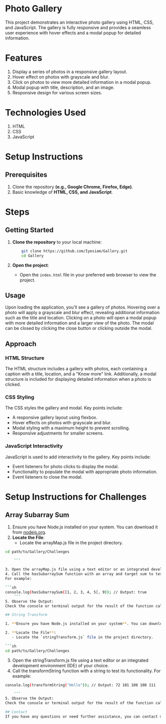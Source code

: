 # Photo Gallery

This project demonstrates an interactive photo gallery using HTML, CSS, and JavaScript. 
The gallery is fully responsive and provides a seamless user experience with hover effects and a modal popup for detailed information.
# Features
1. Display a series of photos in a responsive gallery layout.
2. Hover effect on photos with grayscale and blur.
3. Click on photos to view more detailed information in a modal popup.
4. Modal popup with title, description, and an image.
5. Responsive design for various screen sizes.

# Technologies Used
1. HTML
2. CSS
3. JavaScript

# Setup Instructions
## Prerequisites
1. Clone the repository **(e.g., Google Chrome, Firefox, Edge)**.
2. Basic knowledge of **HTML, CSS, and JavaScript**.

# Steps
## Getting Started
1. **Clone the repository** to your local machine:

    ```sh
        git clone https://github.com/Iyesiam/Gallery.git
        cd Gallery
    ```

2. **Open the project**:
    - Open the `index.html` file in your preferred web browser to view the project.

## Usage
Upon loading the application, you'll see a gallery of photos. Hovering over a photo will apply a grayscale and blur effect, revealing additional information such as the title and location. Clicking on a photo will open a modal popup with more detailed information and a larger view of the photo. The modal can be closed by clicking the close button or clicking outside the modal.

## Approach

### HTML Structure
The HTML structure includes a gallery with photos, each containing a caption with a title, location, and a "Know more" link. Additionally, a modal structure is included for displaying detailed information when a photo is clicked.

### CSS Styling
The CSS styles the gallery and modal. Key points include:
- A responsive gallery layout using flexbox.
- Hover effects on photos with grayscale and blur.
- Modal styling with a maximum height to prevent scrolling.
- Responsive adjustments for smaller screens.

### JavaScript Interactivity
JavaScript is used to add interactivity to the gallery. Key points include:
- Event listeners for photo clicks to display the modal.
- Functionality to populate the modal with appropriate photo information.
- Event listeners to close the modal.

# Setup Instructions for Challenges
## Array Subarray Sum
1. Ensure you have Node.js installed on your system. You can download it from [nodejs.org](nodejs.org).
2. **Locate the File**:
   - Locate the arrayMap.js file in the project directory.
  
   
```sh
cd path/to/Gallery/Challenges

    ```

3. Open the arrayMap.js file using a text editor or an integrated development environment (IDE) of your choice.
4. Call the hasSubarraySum function with an array and target sum to test its functionality.
For example:

```sh
console.log(hasSubarraySum([1, 2, 3, 4, 5], 9)); // Output: true
    ```
5. Observe the Output:
Check the console or terminal output for the result of the function call.

## String Transform

1. **Ensure you have Node.js installed on your system**. You can download it from [nodejs.org](https://nodejs.org/).

2. **Locate the File**:
   - Locate the `stringTransform.js` file in the project directory.

```sh
cd path/to/Gallery/Challenges

```

3. Open the stringTransform.js file using a text editor or an integrated development environment (IDE) of your choice.
4. Call the transformString function with a string to test its functionality.
For example:

```sh
console.log(transformString("Hello")); // Output: 72 101 108 108 111

    ```
5. Observe the Output:
Check the console or terminal output for the result of the function call.

## Contact
If you have any questions or need further assistance, you can contact me at [muespoir@gmail.com](muespoir@gmail.com).

